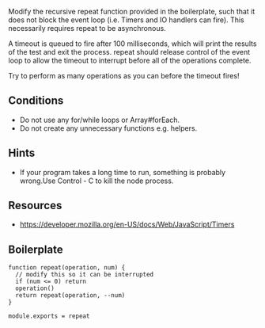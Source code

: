 
Modify the recursive repeat function provided in the boilerplate, such that it does not block the event loop (i.e. Timers and IO handlers can fire).  This necessarily requires repeat to be asynchronous.

A timeout is queued to fire after 100 milliseconds, which will print the results of the test and exit the process. repeat should release control of the event loop to allow the timeout to interrupt before all of the operations complete.

Try to perform as many operations as you can before the timeout fires!

## Conditions

  * Do not use any for/while loops or Array#forEach.
  * Do not create any unnecessary functions e.g. helpers.

## Hints

  * If your program takes a long time to run, something is probably wrong.Use Control - C to kill the node process.

## Resources

  * https://developer.mozilla.org/en-US/docs/Web/JavaScript/Timers

## Boilerplate

    function repeat(operation, num) {
      // modify this so it can be interrupted
      if (num <= 0) return
      operation()
      return repeat(operation, --num)
    }
    
    module.exports = repeat

